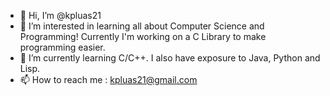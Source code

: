 - 👋 Hi, I’m @kpluas21
- 👀 I’m interested in learning all about Computer Science and Programming! Currently I'm working on a C Library to make programming easier.
- 🌱 I’m currently learning C/C++. I also have exposure to Java, Python and Lisp.
- 📫 How to reach me : kpluas21@gmail.com

<!---
kpluas21/kpluas21 is a ✨ special ✨ repository because its `README.md` (this file) appears on your GitHub profile.
You can click the Preview link to take a look at your changes.
--->
